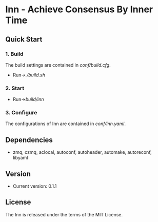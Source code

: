 # Inn - Achieve Consensus By Inner Time

## Quick Start
### 1. Build
The build settings are contained in *conf/build.cfg*.
* Run->*./build.sh*

### 2. Start
* Run->*build/inn*

### 3. Configure
The configurations of Inn are contained in *conf/inn.yaml*.

## Dependencies
* zmq, czmq, aclocal, autoconf, autoheader, automake, autoreconf, libyaml

## Version
* Current version: 0.1.1

## License
The Inn is released under the terms of the MIT License.
